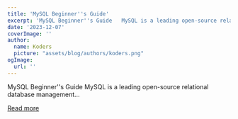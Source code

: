 ```yaml
---
title: 'MySQL Beginner''s Guide'
excerpt: 'MySQL Beginner''s Guide   MySQL is a leading open-source relational database management...'
date: '2023-12-07'
coverImage: ''
author:
  name: Koders
  picture: "assets/blog/authors/koders.png"
ogImage:
  url: ''
---
```


MySQL Beginner''s Guide   MySQL is a leading open-source relational database management...

[Read more](https://dev.to/aaravpatel1985/mysql-beginners-guide-4mb3)
